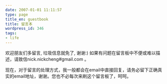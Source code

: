 ```yaml
---
date: 2007-01-01 11:11:57
type: page
title_en: guestbook
title: 留言本
wordpress_id: 346
tags:
- life
---
```


欢迎朋友们多留言, 垃圾信息就免了, 谢谢:) 如果有问题在留言板中不便或难以描述，请致信nick.nickcheng#gmail.com 。

现在，对于留言的处理方式，我一般都会在email中直接回复，请务必留下正确真实的email地址，谢谢。您也不必每次来刷这个留言板了，呵呵。

